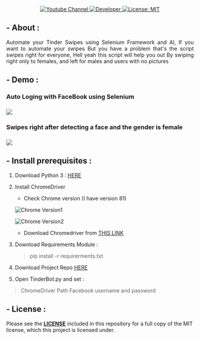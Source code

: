<p align="center">
  <a href="https://www.youtube.com/channel/UCKvgGs-ALhvOq9u95PHXHNw">
      <img src="https://img.shields.io/badge/YB-Python%20with%20Joe-red" alt="Youtube Channel"/>
  </a>
  <a href="https://github.com/joeVenner/">
      <img src="https://badgen.net/badge/Developer/joeVenner/blue?icon=github" alt="Developer"/>
  </a>
  <a href="https://github.com/joeVenner//blob/master/LICENSE">
    <img alt="License: MIT" src="https://img.shields.io/badge/License-MIT-yellow.svg" target="_blank" />
  </a>
</p>

## - About :

<p style="text-align:justify" >Automate your Tinder Swipes using Selenium Framework and AI, If you want to automate your swipes But you have a problem that's the script swipes right for everyone, Hell yeah this script will help you out By swiping right only to females, and left for males and users with no pictures</p>


## - Demo :
<p align=left>
  <h3> Auto Loging with FaceBook using Selenium <h3>
  <img src="https://media.giphy.com/media/lMZrQfDigtARO6nE2h/giphy.gif" >
</p>
<p align=left>
  <h3> Swipes right after detecting a face and the gender is female<h3>
  <img src="https://media.giphy.com/media/PmGHqLdnL0hywYBCY3/giphy.gif" >
</p>



## - Install prerequisites :

1. Download Python 3 : [HERE](https://www.python.org/downloads/)
2. Install ChromeDriver<br>
   - Check Chrome version (I have version 81)

   ![Chrome Version1](https://i.imgur.com/AJoCRlC.png)

   ![Chrome Version2](https://i.imgur.com/YU2wutY.png) 

   - Download Chromedriver from [THIS LINK](https://chromedriver.chromium.org/downloads)
      
3. Download Requirements Module :   
   > pip install -r requirerments.txt
4. Download Project Repo [HERE](https://github.com/joeVenner/TinderBOT/archive/master.zip) 
5. Open TinderBot.py and set :
  > ChromeDriver Path 
  > Facebook username and password
 
 
## - License :

Please see the **[LICENSE](LICENSE)** included in this repository for a full copy of the MIT license, which this project is licensed under.
 


